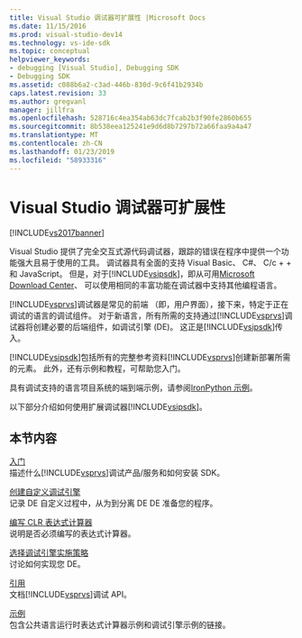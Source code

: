 ```yaml
---
title: Visual Studio 调试器可扩展性 |Microsoft Docs
ms.date: 11/15/2016
ms.prod: visual-studio-dev14
ms.technology: vs-ide-sdk
ms.topic: conceptual
helpviewer_keywords:
- debugging [Visual Studio], Debugging SDK
- Debugging SDK
ms.assetid: c088b6a2-c3ad-446b-830d-9c6f41b2934b
caps.latest.revision: 33
ms.author: gregvanl
manager: jillfra
ms.openlocfilehash: 528716c4ea354ab63dc7fcab2b3f90fe2860b655
ms.sourcegitcommit: 8b538eea125241e9d6d8b7297b72a66faa9a4a47
ms.translationtype: MT
ms.contentlocale: zh-CN
ms.lasthandoff: 01/23/2019
ms.locfileid: "58933316"
---
```

# <a name="visual-studio-debugger-extensibility"></a>Visual Studio 调试器可扩展性
[!INCLUDE[vs2017banner](../../includes/vs2017banner.md)]

Visual Studio 提供了完全交互式源代码调试器，跟踪的错误在程序中提供一个功能强大且易于使用的工具。 调试器具有全面的支持 Visual Basic、 C#、 C/c + + 和 JavaScript。 但是，对于[!INCLUDE[vsipsdk](../../includes/vsipsdk-md.md)]，即从可用[Microsoft Download Center](http://go.microsoft.com/fwlink/?LinkId=214453)、 可以使用相同的丰富功能在调试器中支持其他编程语言。  
  
 [!INCLUDE[vsprvs](../../includes/vsprvs-md.md)]调试器是常见的前端 （即，用户界面），接下来，特定于正在调试的语言的调试组件。 对于新语言，所有所需的支持通过[!INCLUDE[vsprvs](../../includes/vsprvs-md.md)]调试器将创建必要的后端组件，如调试引擎 (DE)。 这正是[!INCLUDE[vsipsdk](../../includes/vsipsdk-md.md)]传入。  
  
 [!INCLUDE[vsipsdk](../../includes/vsipsdk-md.md)]包括所有的完整参考资料[!INCLUDE[vsprvs](../../includes/vsprvs-md.md)]创建新部署所需的元素。 此外，还有示例和教程，可帮助您入门。  
  
 具有调试支持的语言项目系统的端到端示例，请参阅[IronPython 示例](http://msdn.microsoft.com/4c41695c-12c1-4670-b43b-d8d84c9e4089)。  
  
 以下部分介绍如何使用扩展调试器[!INCLUDE[vsipsdk](../../includes/vsipsdk-md.md)]。  
  
## <a name="in-this-section"></a>本节内容  
 [入门](../../extensibility/debugger/getting-started-with-debugger-extensibility.md)  
 描述什么[!INCLUDE[vsprvs](../../includes/vsprvs-md.md)]调试产品/服务和如何安装 SDK。  
  
 [创建自定义调试引擎](../../extensibility/debugger/creating-a-custom-debug-engine.md)  
 记录 DE 自定义过程中，从为到分离 DE DE 准备您的程序。  
  
 [编写 CLR 表达式计算器](../../extensibility/debugger/writing-a-common-language-runtime-expression-evaluator.md)  
 说明是否必须编写的表达式计算器。  
  
 [选择调试引擎实施策略](../../extensibility/debugger/choosing-a-debug-engine-implementation-strategy.md)  
 讨论如何实现您 DE。  
  
 [引用](../../extensibility/debugger/reference/reference-visual-studio-debugging-apis.md)  
 文档[!INCLUDE[vsprvs](../../includes/vsprvs-md.md)]调试 API。  
  
 [示例](../../extensibility/debugger/visual-studio-debugging-samples.md)  
 包含公共语言运行时表达式计算器示例和调试引擎示例的链接。
